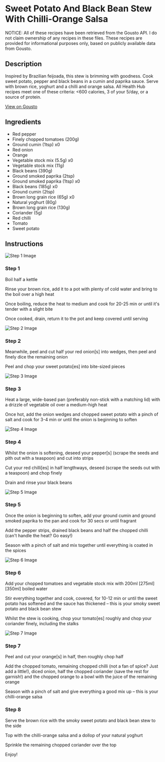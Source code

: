 # Sweet Potato And Black Bean Stew With Chilli-Orange Salsa

NOTICE: All of these recipes have been retrieved from the Gousto API. I do not claim ownership of any recipes in these files. These recipes are provided for informational purposes only, based on publicly available data from Gousto.

## Description

Inspired by Brazilian feijoada, this stew is brimming with goodness. Cook sweet potato, pepper and black beans in a cumin and paprika sauce. Serve with brown rice, yoghurt and a chilli and orange salsa. All Health Hub recipes meet one of these criteria: <600 calories, 3 of your 5/day, or a source of protein.

[View on Gousto](https://www.gousto.co.uk/recipes/cookbook/brazilian-style-sweet-potato-black-bean-veggie-stew)

## Ingredients

- Red pepper
- Finely chopped tomatoes (200g)
- Ground cumin (1tsp) x0
- Red onion
- Orange
- Vegetable stock mix (5.5g) x0
- Vegetable stock mix (11g)
- Black beans (390g)
- Ground smoked paprika (2tsp)
- Ground smoked paprika (1tsp) x0
- Black beans (185g) x0
- Ground cumin (2tsp)
- Brown long grain rice (65g) x0
- Natural yoghurt (80g)
- Brown long grain rice (130g)
- Coriander (5g)
- Red chilli
- Tomato
- Sweet potato

## Instructions

![Step 1 Image](https://production-media.gousto.co.uk/cms/recipe-step-image/Step-1-1636546023982-x200.jpg)

### Step 1

Boil half a kettle

Rinse your brown rice, add it to a pot with plenty of cold water and bring to the boil over a high heat

Once boiling, reduce the heat to medium and cook for 20-25 min or until it's tender with a slight bite

Once cooked, drain, return it to the pot and keep covered until serving

![Step 2 Image](https://production-media.gousto.co.uk/cms/recipe-step-image/Step-2-1636546028857-x200.jpg)

### Step 2

Meanwhile, peel and cut half your<span class="text-danger"> </span>red onion[s] into wedges, then peel and finely dice the remaining onion

Peel and chop your sweet potato[es] into bite-sized pieces

![Step 3 Image](https://production-media.gousto.co.uk/cms/recipe-step-image/Step-3-1636546031636-x200.jpg)

### Step 3

Heat a large, wide-based pan (preferably non-stick with a matching lid) with a drizzle of vegetable oil over a medium-high heat

Once hot, add the onion wedges and chopped sweet potato with a pinch of salt and cook for 3-4 min or until the onion is beginning to soften

![Step 4 Image](https://production-media.gousto.co.uk/cms/recipe-step-image/Step-4-1636546034486-x200.jpg)

### Step 4

Whilst the onion is softening, deseed your pepper[s] (scrape the seeds and pith out with a teaspoon) and cut into strips

Cut your red chilli[es] in half lengthways, deseed (scrape the seeds out with a teaspoon) and chop finely

Drain and rinse your black beans

![Step 5 Image](https://production-media.gousto.co.uk/cms/recipe-step-image/Step-5-1636546037869-x200.jpg)

### Step 5

Once the onion is beginning to soften, add your ground cumin and ground smoked paprika to the pan and cook for 30 secs or until fragrant

Add the pepper strips, drained black beans and half the chopped chilli (can't handle the heat? Go easy!)

Season with a pinch of salt and mix together until everything is coated in the spices

![Step 6 Image](https://production-media.gousto.co.uk/cms/recipe-step-image/Step-6-1636546040289-x200.jpg)

### Step 6

Add your chopped tomatoes and vegetable stock mix with 200ml<span class="text-purple"> [275ml]</span> <span class="text-danger">[350ml]</span> boiled water

Stir everything together and cook, covered, for 10-12 min or until the sweet potato has softened and the sauce has thickened – this is your smoky sweet potato and black bean stew

Whilst the stew is cooking, chop your tomato[es] roughly and chop your coriander finely, including the stalks

![Step 7 Image](https://production-media.gousto.co.uk/cms/recipe-step-image/Step-7-1636546043476-x200.jpg)

### Step 7

Peel and cut your orange[s] in half, then roughly chop half

Add the chopped tomato, remaining chopped chilli (not a fan of spice? Just add a little!), diced onion, half the chopped coriander (save the rest for garnish!) and the chopped orange to a bowl with the juice of the remaining orange

Season with a pinch of salt and give everything a good mix up – this is your chilli-orange salsa

### Step 8

Serve the brown rice with the smoky sweet potato and black bean stew to the side

Top with the chilli-orange salsa and a dollop of your natural yoghurt

Sprinkle the remaining chopped coriander over the top

Enjoy!

